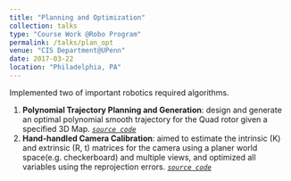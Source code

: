 ```yaml
---
title: "Planning and Optimization"
collection: talks
type: "Course Work @Robo Program"
permalink: /talks/plan_opt
venue: "CIS Department@UPenn"
date: 2017-03-22
location: "Philadelphia, PA"
---
```


Implemented two of important robotics required algorithms.
1. **Polynomial Trajectory Planning and Generation**: design and generate an optimal polynomial smooth trajectory for the Quad rotor given a specified 3D Map. *[`source code`](https://github.com/haoyuanz13/Visual_SLAM/tree/master/Trajectory%20Generation)*
2. **Hand-handled Camera Calibration**: aimed to estimate the intrinsic (K) and extrinsic (R, t) matrices for the camera using a planer world space(e.g. checkerboard) and multiple views, and optimized all variables using the reprojection errors. *[`source code`](https://github.com/haoyuanz13/Visual_SLAM/tree/master/cameraCalibration)*

